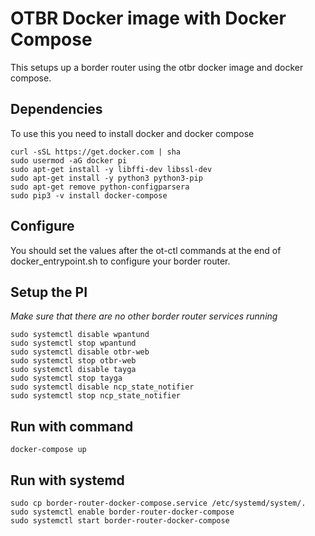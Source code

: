 OTBR Docker image with Docker Compose
====================================

This setups up a border router using the otbr docker image and docker compose.

## Dependencies

To use this you need to install docker and docker compose

```shell
curl -sSL https://get.docker.com | sha
sudo usermod -aG docker pi
sudo apt-get install -y libffi-dev libssl-dev
sudo apt-get install -y python3 python3-pip
sudo apt-get remove python-configparsera
sudo pip3 -v install docker-compose
```

## Configure

You should set the values after the ot-ctl commands at the end of docker_entrypoint.sh 
to configure your border router.

## Setup the PI

*Make sure that there are no other border router services running*

```shell
sudo systemctl disable wpantund
sudo systemctl stop wpantund
sudo systemctl disable otbr-web
sudo systemctl stop otbr-web
sudo systemctl disable tayga
sudo systemctl stop tayga
sudo systemctl disable ncp_state_notifier
sudo systemctl stop ncp_state_notifier
```

## Run with command

```shell
docker-compose up
```

## Run with systemd

```shell
sudo cp border-router-docker-compose.service /etc/systemd/system/.
sudo systemctl enable border-router-docker-compose
sudo systemctl start border-router-docker-compose
```
